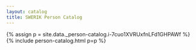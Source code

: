 ```yaml
---
layout: catalog
title: SWERIK Person Catalog
---
```

{% assign p = site.data._person-catalog.i-7cuo1XVRUxfnLFd1GHPAWf %}
{% include person-catalog.html p=p %}


